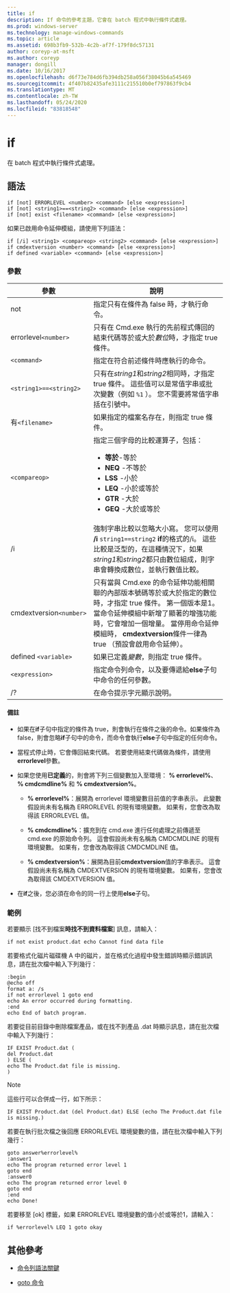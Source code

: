 ```yaml
---
title: if
description: If 命令的參考主題，它會在 batch 程式中執行條件式處理。
ms.prod: windows-server
ms.technology: manage-windows-commands
ms.topic: article
ms.assetid: 698b3fb9-532b-4c2b-af7f-179f8dc57131
author: coreyp-at-msft
ms.author: coreyp
manager: dongill
ms.date: 10/16/2017
ms.openlocfilehash: d6f73e784d6fb394db258a056f38045b6a545469
ms.sourcegitcommit: 4f407b82435afe3111c215510b0ef797863f9cb4
ms.translationtype: MT
ms.contentlocale: zh-TW
ms.lasthandoff: 05/24/2020
ms.locfileid: "83818548"
---
```

# <a name="if"></a>if

在 batch 程式中執行條件式處理。

## <a name="syntax"></a>語法

```
if [not] ERRORLEVEL <number> <command> [else <expression>]
if [not] <string1>==<string2> <command> [else <expression>]
if [not] exist <filename> <command> [else <expression>]
```

如果已啟用命令延伸模組，請使用下列語法：

```
if [/i] <string1> <compareop> <string2> <command> [else <expression>]
if cmdextversion <number> <command> [else <expression>]
if defined <variable> <command> [else <expression>]
```

### <a name="parameters"></a>參數

| 參數 | 說明 |
| --------- |------------ |
| not | 指定只有在條件為 false 時，才執行命令。 |
| errorlevel`<number>` | 只有在 Cmd.exe 執行的先前程式傳回的結束代碼等於或大於*數位*時，才指定 true 條件。 |
| `<command>` | 指定在符合前述條件時應執行的命令。 |
| `<string1>==<string2>` | 只有在*string1*和*string2*相同時，才指定 true 條件。 這些值可以是常值字串或批次變數（例如 `%1` ）。 您不需要將常值字串括在引號中。 |
| 有`<filename>` | 如果指定的檔案名存在，則指定 true 條件。 |
| `<compareop>` | 指定三個字母的比較運算子，包括：<ul><li>**等於**-等於</li><li>**NEQ** -不等於</li><li>**LSS** -小於</li><li>**LEQ** -小於或等於</li><li>**GTR** -大於</li><li>**GEQ** -大於或等於</li></ul> |
| /i | 強制字串比較以忽略大小寫。 您可以使用 **/i** `string1==string2` **if**的格式的/i。 這些比較是泛型的，在這種情況下，如果*string1*和*string2*都只由數位組成，則字串會轉換成數位，並執行數值比較。 |
| cmdextversion`<number>` | 只有當與 Cmd.exe 的命令延伸功能相關聯的內部版本號碼等於或大於指定的數位時，才指定 true 條件。 第一個版本是1。 當命令延伸模組中新增了顯著的增強功能時，它會增加一個增量。 當停用命令延伸模組時， **cmdextversion**條件一律為 true （預設會啟用命令延伸）。 |
| defined `<variable>` | 如果已定義*變數*，則指定 true 條件。 |
| `<expression>` | 指定命令列命令，以及要傳遞給**else**子句中命令的任何參數。 |
| /? | 在命令提示字元顯示說明。 |

#### <a name="remarks"></a>備註

- 如果在**if**子句中指定的條件為 true，則會執行在條件之後的命令。如果條件為 false，則會忽略**if**子句中的命令，而命令會執行**else**子句中指定的任何命令。

- 當程式停止時，它會傳回結束代碼。 若要使用結束代碼做為條件，請使用**errorlevel**參數。

- 如果您使用**已定義**的，則會將下列三個變數加入至環境： **% errorlevel%**、 **% cmdcmdline%** 和 **% cmdextversion%**。

  - **% errorlevel%**：展開為 errorlevel 環境變數目前值的字串表示。 此變數假設尚未有名稱為 ERRORLEVEL 的現有環境變數。 如果有，您會改為取得該 ERRORLEVEL 值。

  - **% cmdcmdline%**：擴充到在 cmd.exe 進行任何處理之前傳遞至 cmd.exe 的原始命令列。 這會假設尚未有名稱為 CMDCMDLINE 的現有環境變數。 如果有，您會改為取得該 CMDCMDLINE 值。

  - **% cmdextversion%**：展開為目前**cmdextversion**值的字串表示。 這會假設尚未有名稱為 CMDEXTVERSION 的現有環境變數。 如果有，您會改為取得該 CMDEXTVERSION 值。

- 在**if**之後，您必須在命令的同一行上使用**else**子句。

### <a name="examples"></a>範例

若要顯示 [找不到檔案**時找不到資料檔案**] 訊息，請輸入：

```
if not exist product.dat echo Cannot find data file
```

若要格式化磁片磁碟機 A 中的磁片，並在格式化過程中發生錯誤時顯示錯誤訊息，請在批次檔中輸入下列幾行：

```
:begin
@echo off
format a: /s
if not errorlevel 1 goto end
echo An error occurred during formatting.
:end
echo End of batch program.
```

若要從目前目錄中刪除檔案產品，或在找不到產品 .dat 時顯示訊息，請在批次檔中輸入下列幾行：

```
IF EXIST Product.dat (
del Product.dat
) ELSE (
echo The Product.dat file is missing.
)
```

> [!NOTE]
> 這些行可以合併成一行，如下所示：
> ```
> IF EXIST Product.dat (del Product.dat) ELSE (echo The Product.dat file is missing.)
> ```

若要在執行批次檔之後回應 ERRORLEVEL 環境變數的值，請在批次檔中輸入下列幾行：

```
goto answer%errorlevel%
:answer1
echo The program returned error level 1
goto end
:answer0
echo The program returned error level 0
goto end
:end
echo Done!
```

若要移至 [ok] 標籤，如果 ERRORLEVEL 環境變數的值小於或等於1，請輸入：

```
if %errorlevel% LEQ 1 goto okay
```

## <a name="additional-references"></a>其他參考

- [命令列語法關鍵](command-line-syntax-key.md)

- [goto 命令](goto.md)
